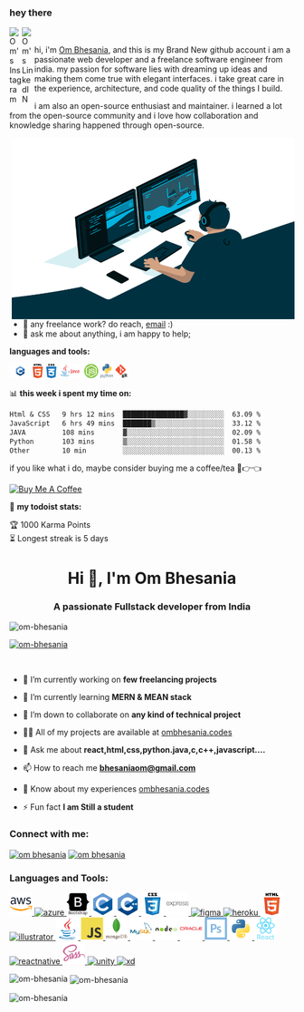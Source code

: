 
### hey there
<a href="https://www.instagram.com/om_bhesania/">
  <img align="left" alt="Om's Instagram" width="22px" src="https://raw.githubusercontent.com/hussainweb/hussainweb/main/icons/instagram.png" />
</a>
<a href="https://www.linkedin.com/in/om-bhesania">
  <img align="left" alt="Om's LinkedIN" width="22px" src="https://raw.githubusercontent.com/peterthehan/peterthehan/master/assets/linkedin.svg](https://static.vecteezy.com/system/resources/previews/018/930/587/non_2x/linkedin-logo-linkedin-icon-transparent-free-png.png)" />
</a>


<br />

hi, i'm [Om Bhesania](om-bhesania), and this is my Brand New github account i am a passionate web developer and a freelance software engineer from india. my passion for software lies with dreaming up ideas and making them come true with elegant interfaces. i take great care in the experience, architecture, and code quality of the things I build.

i am also an open-source enthusiast and maintainer. i learned a lot from the open-source community and i love how collaboration and knowledge sharing happened through open-source.


  <img align="right" alt="GIF" src="https://raw.githubusercontent.com/om-bhesania/om-bhesania/main/ombhesania/code.gif" width="500" height="320" />
  
- 💼 any freelance work? do reach, [email](mailto:bhesaniaom@gmail.com) :)
- 💬 ask me about anything, i am happy to help;

**languages and tools:**  

<code><img height="25" src="https://raw.githubusercontent.com/om-bhesania/om-bhesania/main/ombhesania/C%2B%2B-Logo.wine.png"></code>
<code><img height="25" src="https://raw.githubusercontent.com/om-bhesania/om-bhesania/main/ombhesania/html%20css.png"></code>
<code><img height="25" src="https://raw.githubusercontent.com/om-bhesania/om-bhesania/main/ombhesania/java.png"></code>
<code><img height="25" src="https://raw.githubusercontent.com/om-bhesania/om-bhesania/main/ombhesania/node.png"></code>
<code><img height="25" src="https://raw.githubusercontent.com/om-bhesania/om-bhesania/main/ombhesania/python.png"></code>
<code><img height="25" src="https://raw.githubusercontent.com/om-bhesania/om-bhesania/main/ombhesania/git.png"></code>


📊 **this week i spent my time on:**
<!--START_SECTION:waka-->

```text
Html & CSS   9 hrs 12 mins  ███████████████▓░░░░░░░░░  63.09 %
JavaScript   6 hrs 49 mins  ███████▒░░░░░░░░░░░░░░░░░  33.12 %
JAVA         108 mins       ▓░░░░░░░░░░░░░░░░░░░░░░░░  02.09 %
Python       103 mins       ▒░░░░░░░░░░░░░░░░░░░░░░░░  01.58 %
Other        10 min         ░░░░░░░░░░░░░░░░░░░░░░░░░  00.13 %
```

<!--END_SECTION:waka-->

if you like what i do, maybe consider buying me a coffee/tea 🥺👉👈

<a href="https://www.buymeacoffee.com/OmBhesania" target="_blank"><img src="https://cdn.buymeacoffee.com/buttons/v2/default-red.png" alt="Buy Me A Coffee" width="150" ></a>

🚧 **my todoist stats:**
<!-- TODO-IST:START -->
🏆  1000 Karma Points                    
⏳  Longest streak is 5 days
<!-- TODO-IST:END -->

<!--
📈 my github stats

<p align="center"> <img src="https://github-readme-stats.vercel.app/api?username=om-bhesania&show_icons=true&theme=gotham" alt="om-bhesania" />-->
<h1 align="center">Hi 👋, I'm Om Bhesania</h1>
<h3 align="center">A passionate Fullstack developer from India</h3>

<p align="left"> <img src="https://komarev.com/ghpvc/?username=om-bhesania&label=Profile%20views&color=0e75b6&style=flat" alt="om-bhesania" /> </p>

<p align="left"> <a href="https://github.com/ryo-ma/github-profile-trophy"><img src="https://github-profile-trophy.vercel.app/?username=om-bhesania" alt="om-bhesania" /></a> </p>

<p align="left"> <a href="https://twitter.com/" target="blank"><img src="https://img.shields.io/twitter/follow/?logo=twitter&style=for-the-badge" alt="" /></a> </p>

- 🔭 I’m currently working on **few freelancing projects**

- 🌱 I’m currently learning **MERN &amp; MEAN stack**

- 👯 I’m down to collaborate on **any kind of technical project**

- 👨‍💻 All of my projects are available at [ombhesania.codes](ombhesania.codes)

- 💬 Ask me about **react,html,css,python.java,c,c++,javascript....**

- 📫 How to reach me **bhesaniaom@gmail.com**

- 📄 Know about my experiences [ombhesania.codes](ombhesania.codes)

- ⚡ Fun fact **I am Still a student**

<h3 align="left">Connect with me:</h3>
<p align="left">
<a href="https://linkedin.com/in/om bhesania" target="blank"><img align="center" src="https://raw.githubusercontent.com/rahuldkjain/github-profile-readme-generator/master/src/images/icons/Social/linked-in-alt.svg" alt="om bhesania" height="30" width="40" /></a>
<a href="https://instagram.com/om bhesania" target="blank"><img align="center" src="https://raw.githubusercontent.com/rahuldkjain/github-profile-readme-generator/master/src/images/icons/Social/instagram.svg" alt="om bhesania" height="30" width="40" /></a>
</p>

<h3 align="left">Languages and Tools:</h3>
<p align="left"> <a href="https://aws.amazon.com" target="_blank" rel="noreferrer"> <img src="https://raw.githubusercontent.com/devicons/devicon/master/icons/amazonwebservices/amazonwebservices-original-wordmark.svg" alt="aws" width="40" height="40"/> </a> <a href="https://azure.microsoft.com/en-in/" target="_blank" rel="noreferrer"> <img src="https://www.vectorlogo.zone/logos/microsoft_azure/microsoft_azure-icon.svg" alt="azure" width="40" height="40"/> </a> <a href="https://getbootstrap.com" target="_blank" rel="noreferrer"> <img src="https://raw.githubusercontent.com/devicons/devicon/master/icons/bootstrap/bootstrap-plain-wordmark.svg" alt="bootstrap" width="40" height="40"/> </a> <a href="https://www.cprogramming.com/" target="_blank" rel="noreferrer"> <img src="https://raw.githubusercontent.com/devicons/devicon/master/icons/c/c-original.svg" alt="c" width="40" height="40"/> </a> <a href="https://www.w3schools.com/cpp/" target="_blank" rel="noreferrer"> <img src="https://raw.githubusercontent.com/devicons/devicon/master/icons/cplusplus/cplusplus-original.svg" alt="cplusplus" width="40" height="40"/> </a> <a href="https://www.w3schools.com/css/" target="_blank" rel="noreferrer"> <img src="https://raw.githubusercontent.com/devicons/devicon/master/icons/css3/css3-original-wordmark.svg" alt="css3" width="40" height="40"/> </a> <a href="https://expressjs.com" target="_blank" rel="noreferrer"> <img src="https://raw.githubusercontent.com/devicons/devicon/master/icons/express/express-original-wordmark.svg" alt="express" width="40" height="40"/> </a> <a href="https://www.figma.com/" target="_blank" rel="noreferrer"> <img src="https://www.vectorlogo.zone/logos/figma/figma-icon.svg" alt="figma" width="40" height="40"/> </a> <a href="https://heroku.com" target="_blank" rel="noreferrer"> <img src="https://www.vectorlogo.zone/logos/heroku/heroku-icon.svg" alt="heroku" width="40" height="40"/> </a> <a href="https://www.w3.org/html/" target="_blank" rel="noreferrer"> <img src="https://raw.githubusercontent.com/devicons/devicon/master/icons/html5/html5-original-wordmark.svg" alt="html5" width="40" height="40"/> </a> <a href="https://www.adobe.com/in/products/illustrator.html" target="_blank" rel="noreferrer"> <img src="https://www.vectorlogo.zone/logos/adobe_illustrator/adobe_illustrator-icon.svg" alt="illustrator" width="40" height="40"/> </a> <a href="https://www.java.com" target="_blank" rel="noreferrer"> <img src="https://raw.githubusercontent.com/devicons/devicon/master/icons/java/java-original.svg" alt="java" width="40" height="40"/> </a> <a href="https://developer.mozilla.org/en-US/docs/Web/JavaScript" target="_blank" rel="noreferrer"> <img src="https://raw.githubusercontent.com/devicons/devicon/master/icons/javascript/javascript-original.svg" alt="javascript" width="40" height="40"/> </a> <a href="https://www.mongodb.com/" target="_blank" rel="noreferrer"> <img src="https://raw.githubusercontent.com/devicons/devicon/master/icons/mongodb/mongodb-original-wordmark.svg" alt="mongodb" width="40" height="40"/> </a> <a href="https://www.mysql.com/" target="_blank" rel="noreferrer"> <img src="https://raw.githubusercontent.com/devicons/devicon/master/icons/mysql/mysql-original-wordmark.svg" alt="mysql" width="40" height="40"/> </a> <a href="https://nodejs.org" target="_blank" rel="noreferrer"> <img src="https://raw.githubusercontent.com/devicons/devicon/master/icons/nodejs/nodejs-original-wordmark.svg" alt="nodejs" width="40" height="40"/> </a> <a href="https://www.oracle.com/" target="_blank" rel="noreferrer"> <img src="https://raw.githubusercontent.com/devicons/devicon/master/icons/oracle/oracle-original.svg" alt="oracle" width="40" height="40"/> </a> <a href="https://www.photoshop.com/en" target="_blank" rel="noreferrer"> <img src="https://raw.githubusercontent.com/devicons/devicon/master/icons/photoshop/photoshop-line.svg" alt="photoshop" width="40" height="40"/> </a> <a href="https://www.python.org" target="_blank" rel="noreferrer"> <img src="https://raw.githubusercontent.com/devicons/devicon/master/icons/python/python-original.svg" alt="python" width="40" height="40"/> </a> <a href="https://reactjs.org/" target="_blank" rel="noreferrer"> <img src="https://raw.githubusercontent.com/devicons/devicon/master/icons/react/react-original-wordmark.svg" alt="react" width="40" height="40"/> </a> <a href="https://reactnative.dev/" target="_blank" rel="noreferrer"> <img src="https://reactnative.dev/img/header_logo.svg" alt="reactnative" width="40" height="40"/> </a> <a href="https://sass-lang.com" target="_blank" rel="noreferrer"> <img src="https://raw.githubusercontent.com/devicons/devicon/master/icons/sass/sass-original.svg" alt="sass" width="40" height="40"/> </a> <a href="https://unity.com/" target="_blank" rel="noreferrer"> <img src="https://www.vectorlogo.zone/logos/unity3d/unity3d-icon.svg" alt="unity" width="40" height="40"/> </a> <a href="https://www.adobe.com/products/xd.html" target="_blank" rel="noreferrer"> <img src="https://cdn.worldvectorlogo.com/logos/adobe-xd.svg" alt="xd" width="40" height="40"/> </a> </p>

<p><img align="left" src="https://github-readme-stats.vercel.app/api/top-langs?username=om-bhesania&show_icons=true&locale=en&layout=compact" alt="om-bhesania" /></p>

<p>&nbsp;<img align="center" src="https://github-readme-stats.vercel.app/api?username=om-bhesania&show_icons=true&locale=en" alt="om-bhesania" /></p>

<p><img align="center" src="https://github-readme-streak-stats.herokuapp.com/?user=om-bhesania&" alt="om-bhesania" /></p>
